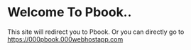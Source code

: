 # Welcome To Pbook..
This site will redirect you to Pbook.
Or you can directly go to https://000pbook.000webhostapp.com
